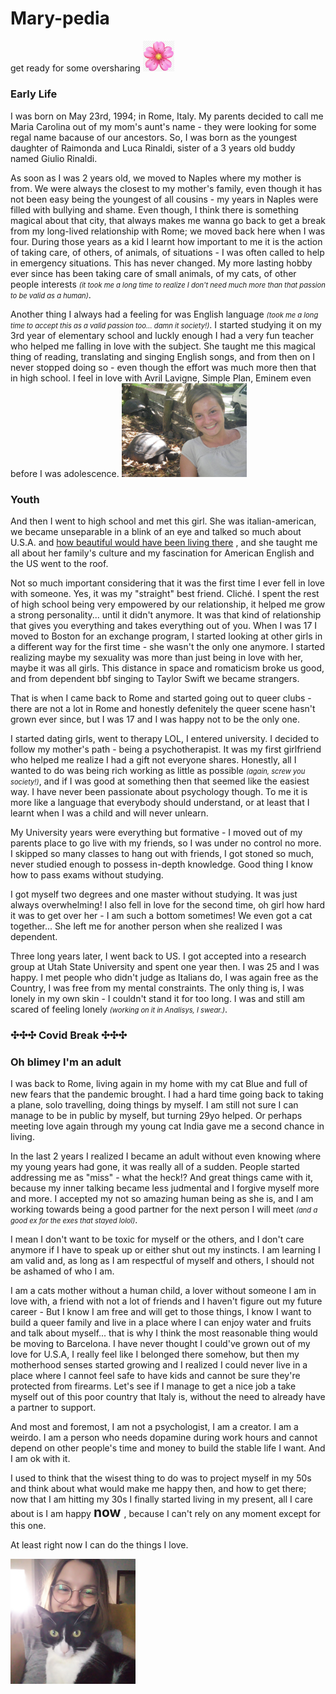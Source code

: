 # Mary-pedia
 get ready for some oversharing <img src="mary/fiore.png" alt="blossomFlowr" eight=50, width="50"/>

### Early Life
I was born on May 23rd, 1994; in Rome, Italy. My parents decided to call me Maria Carolina out of my mom's aunt's name - they were looking for some regal name bacause of our ancestors.
So, I was born as the youngest daughter of Raimonda and Luca Rinaldi, sister of a 3 years old buddy named Giulio Rinaldi.

As soon as I was 2 years old, we moved to Naples where my mother is from. We were always the closest to my mother's family, even though it has not been easy being the youngest of all cousins - my years in Naples were filled with bullying and shame.
Even though, I think there is something magical about that city, that always makes me wanna go back to get a break from my long-lived relationship with Rome; we moved back here when I was four.
During those years as a kid I learnt how important to me it is the action of taking care, of others, of animals, of situations - I was often called to help in emergency situations. This has never changed. My more lasting hobby ever since has been taking care of small animals, of my cats, of other people interests <i style="font-size:80%"> (it took me a long time to realize I don't need much more than that passion to be valid as a human)</i>.

Another thing I always had a feeling for was English language <i style="font-size:80%">(took me a long time to accept this as a valid passion too...  damn it society!)</i>. I started studying it on my 3rd year of elementary school and luckly enough I had a very fun teacher who helped me falling in love with the subject. She taught me this magical thing of reading, translating and singing English songs, and from then on I never stopped doing so - even though the effort was much more then that in high school. I feel in love with Avril Lavigne, Simple Plan, Eminem even before I was adolescence.
<img src="mary/IMGP0317.JPG" alt="teenage me on vacation" eight=200, width="200"/>



### Youth

And then I went to high school and met this girl. She was italian-american, we became unseparable in a blink of an eye and talked so much about U.S.A. and <a href="#motherhood"> how beautiful would have been living there</a> , and she taught me all about her family's culture and my fascination for American English and the US went to the roof.

Not so much important considering that it was the first time I ever fell in love with someone. Yes, it was my "straight" best friend. Cliché. I spent the rest of high school being very empowered by our relationship, it helped me grow a strong personality... until it didn't anymore. It was that kind of relationship that gives you everything and takes everything out of you. When I was 17 I moved to Boston for an exchange program, I started looking at other girls in a different way for the first time - she wasn't the only one anymore. I started realizing maybe my sexuality was more than just being in love with her, maybe it was all girls. This distance in space and romaticism broke us good, and from dependent bbf singing to Taylor Swift we became strangers.

That is when I came back to Rome and started going out to queer clubs - there are not a lot in Rome and honestly defenitely the queer scene hasn't grown ever since, but I was 17 and I was happy not to be the only one.

I started dating girls, went to therapy LOL, I entered university. I decided to follow my mother's path - being a psychotherapist. It was my first girlfriend who helped me realize I had a gift not everyone shares. Honestly, all I wanted to do was being rich working as little as possible <i style="font-size:80%">(again, screw you society!)</i>, and if I was good at something then that seemed like the easiest way. I have never been passionate about psychology though. To me it is more like a language that everybody should understand, or at least that I learnt when I was a child and will never unlearn.

My University years were everything but formative - I moved out of my parents place to go live with my friends, so I was under no control no more.
I skipped so many classes to hang out with friends, I got stoned so much, never studied enough to possess in-depth knowledge. Good thing I know how to pass exams without studying.

I got myself two degrees and one master without studying. It was just always overwhelming!
I also fell in love for the second time, oh girl how hard it was to get over her - I am such a bottom sometimes! We even got a cat together... She left me for another person when she realized I was dependent. 

Three long years later, I went back to US. I got accepted into a research group at Utah State University and spent one year then. I was 25 and I was happy. I met people who didn't judge as Italians do, I was again free as the Country, I was free from my mental constraints. The only thing is, I was lonely in my own skin - I couldn't stand it for too long. I was and still am scared of feeling lonely  <i style="font-size:80%">(working on it in Analisys, I swear.)</i>.

### ✣✣✣ Covid Break ✣✣✣

### Oh blimey I'm an adult

I was back to Rome, living again in my home with my cat Blue and full of new fears that the pandemic brought. I had a hard time going back to taking a plane, solo travelling, doing things by myself. I am still not sure I can manage to be in public by myself, but turning 29yo helped. Or perhaps meeting love again through my young cat India gave me a second chance in living.

In the last 2 years I realized I became an adult without even knowing where my young years had gone, it was really all of a sudden. People started addressing me as "miss" - what the heck!? And great things came with it, because my inner talking became less judmental and I forgive myself more and more. I accepted my not so amazing human being as she is, and I am working towards being a good partner for the next person I will meet <i style="font-size:80%">(and a good ex for the exes that stayed lolol)</i>.

I mean I don't want to be toxic for myself or the others, and I don't care anymore if I have to speak up or either shut out my instincts. I am learning I am valid and, as long as I am respectful of myself and others, I should not be ashamed of who I am.

I am a cats mother without a human child, a lover without someone I am in love with, a friend with not a lot of friends and I haven't figure out my future career - But I know I am free and will get to those things, I know I want to build a queer family and live in a place where I can enjoy water and fruits and talk about myself... that is why I think the most reasonable thing would be moving to Barcelona. I have never thought I could've grown out of my love for U.S.A, I really feel like I belonged there somehow,  <a id="motherhood">but then my motherhood senses started growing </a> and I realized I could never live in a place where I cannot feel safe to have kids and cannot be sure they're protected from firearms.
Let's see if I manage to get a nice job a take myself out of this poor country that Italy is, without the need to already have a partner to support.

And most and foremost, I am not a psychologist, I am a creator. I am a weirdo. I am a person who needs dopamine during work hours and cannot depend on other people's time and money to build the stable life I want. And I am ok with it.

I used to think that the wisest thing to do was to project myself in my 50s and think about what would make me happy then, and how to get there; now that I am hitting my 30s I finally started living in my present, all I care about is I am happy <strong style="font-size:150%"> now </strong>, because I can't rely on any moment except for this one.

At least right now I can do the things I love.

<img src="mary/20210617_160641.jpg" alt="my first kid and I" eight=200, width="200"/>